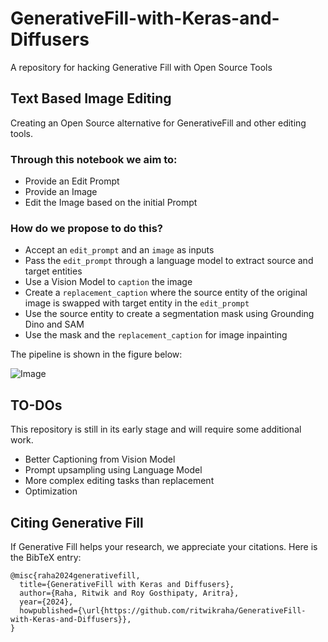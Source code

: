 # GenerativeFill-with-Keras-and-Diffusers
A repository for hacking Generative Fill with Open Source Tools


## Text Based Image Editing

Creating an Open Source alternative for GenerativeFill and other editing tools.

### Through this notebook we aim to: 

- Provide an Edit Prompt
- Provide an Image
- Edit the Image based on the initial Prompt

### How do we propose to do this?

- Accept an `edit_prompt` and an `image` as inputs
- Pass the `edit_prompt` through a language model to extract source and target entities
- Use a Vision Model to `caption` the image
- Create a `replacement_caption` where the source entity of the original image is swapped with target entity in the `edit_prompt`
- Use the source entity to create a segmentation mask using Grounding Dino and SAM
- Use the mask and the `replacement_caption` for image inpainting

The pipeline is shown in the figure below:

![Image](https://github.com/PyImageSearch/blog_posts/assets/44690292/fe2eb574-b8bb-4954-b918-c8bf93974b1b)

## TO-DOs

This repository is still in its early stage and will require some additional work.

- Better Captioning from Vision Model
- Prompt upsampling using Language Model
- More complex editing tasks than replacement
- Optimization


## Citing Generative Fill

If Generative Fill helps your research, we appreciate your citations. Here is the BibTeX entry:

```
@misc{raha2024generativefill,
  title={GenerativeFill with Keras and Diffusers},
  author={Raha, Ritwik and Roy Gosthipaty, Aritra},
  year={2024},
  howpublished={\url{https://github.com/ritwikraha/GenerativeFill-with-Keras-and-Diffusers}},
}
```



